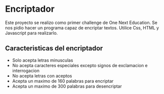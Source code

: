 <h1>Encriptador</h1>
Este proyecto se realizo como primer challenge de One Next Education.
Se nos pidio hacer un programa capaz de encriptar textos.
Utilice Css, HTML y Javascript para realizarlo.

<h2>Caracteristicas del encriptador</h2>

+ Solo acepta letras minusculas
+ No acepta caracteres especiales excepto signos de exclamacion e interrogacion
+ No acepta letras con aceptos
+ Acepta un maximo de 160 palabras para encriptar
+ Acepta un maximo de 300 palabras para desencriptar
